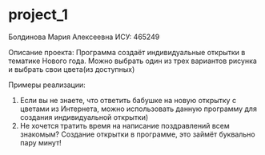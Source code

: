 # project_1

Болдинова Мария Алексеевна
ИСУ:
465249

Описание проекта:
Программа создаёт индивидуальные открытки в тематике Нового года. Можно выбрать один из трех вариантов рисунка и выбрать свои цвета(из доступных)

Примеры реализации:
1) Если вы не знаете, что ответить бабушке на новую открытку с цветами из Интернета, можно использовать данную программу для создания индивидуальной открытки)
2) Не хочется тратить время на написание поздравлений всем знакомым? Создание открытки в программе, это займёт буквально пару минут!
